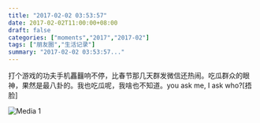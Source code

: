 ```yaml
---
title: "2017-02-02 03:53:57"
date: 2017-02-02T11:00:00+08:00
draft: false
categories: ["moments","2017","2017-02"]
tags: ["朋友圈","生活记录"]
summary: "2017-02-02 03:53:57..."
---
```


打个游戏的功夫手机靐䨻响不停，比春节那几天群发微信还热闹。吃瓜群众的眼神，果然是最八卦的。我也吃瓜呢，我啥也不知道。you ask me, I ask who?[捂脸]

![Media 1](/Moments/photos/2017-02-02/201702020353570.jpg)

